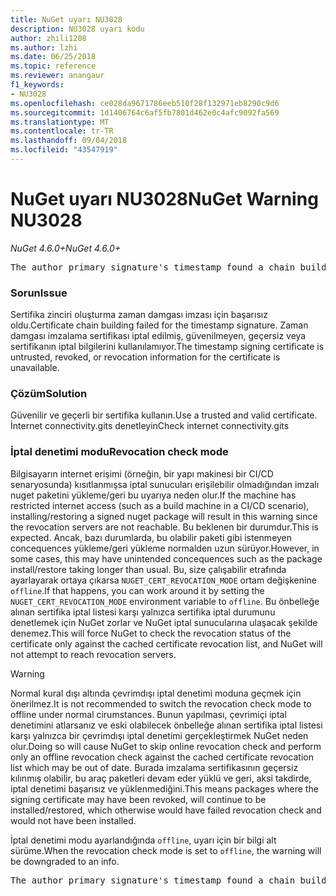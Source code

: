 ```yaml
---
title: NuGet uyarı NU3028
description: NU3028 uyarı kodu
author: zhili1208
ms.author: lzhi
ms.date: 06/25/2018
ms.topic: reference
ms.reviewer: anangaur
f1_keywords:
- NU3028
ms.openlocfilehash: ce028da9671786eeb510f28f132971eb8290c9d6
ms.sourcegitcommit: 1d1406764c6af5fb7801d462e0c4afc9092fa569
ms.translationtype: MT
ms.contentlocale: tr-TR
ms.lasthandoff: 09/04/2018
ms.locfileid: "43547919"
---
```

# <a name="nuget-warning-nu3028"></a><span data-ttu-id="8a7ba-103">NuGet uyarı NU3028</span><span class="sxs-lookup"><span data-stu-id="8a7ba-103">NuGet Warning NU3028</span></span>

<span data-ttu-id="8a7ba-104">*NuGet 4.6.0+*</span><span class="sxs-lookup"><span data-stu-id="8a7ba-104">*NuGet 4.6.0+*</span></span>

<pre>The author primary signature's timestamp found a chain building issue: The revocation function was unable to check revocation because the revocation server could not be reached. For more information, visit https://aka.ms/certificateRevocationMode</pre>

### <a name="issue"></a><span data-ttu-id="8a7ba-105">Sorun</span><span class="sxs-lookup"><span data-stu-id="8a7ba-105">Issue</span></span>
<span data-ttu-id="8a7ba-106">Sertifika zinciri oluşturma zaman damgası imzası için başarısız oldu.</span><span class="sxs-lookup"><span data-stu-id="8a7ba-106">Certificate chain building failed for the timestamp signature.</span></span> <span data-ttu-id="8a7ba-107">Zaman damgası imzalama sertifikası iptal edilmiş, güvenilmeyen, geçersiz veya sertifikanın iptal bilgilerini kullanılamıyor.</span><span class="sxs-lookup"><span data-stu-id="8a7ba-107">The timestamp signing certificate is untrusted, revoked, or revocation information for the certificate is unavailable.</span></span>

### <a name="solution"></a><span data-ttu-id="8a7ba-108">Çözüm</span><span class="sxs-lookup"><span data-stu-id="8a7ba-108">Solution</span></span>
<span data-ttu-id="8a7ba-109">Güvenilir ve geçerli bir sertifika kullanın.</span><span class="sxs-lookup"><span data-stu-id="8a7ba-109">Use a trusted and valid certificate.</span></span> <span data-ttu-id="8a7ba-110">İnternet connectivity.gits denetleyin</span><span class="sxs-lookup"><span data-stu-id="8a7ba-110">Check internet connectivity.gits</span></span>

### <a name="revocation-check-mode"></a><span data-ttu-id="8a7ba-111">İptal denetimi modu</span><span class="sxs-lookup"><span data-stu-id="8a7ba-111">Revocation check mode</span></span>
<span data-ttu-id="8a7ba-112">Bilgisayarın internet erişimi (örneğin, bir yapı makinesi bir CI/CD senaryosunda) kısıtlanmışsa iptal sunucuları erişilebilir olmadığından imzalı nuget paketini yükleme/geri bu uyarıya neden olur.</span><span class="sxs-lookup"><span data-stu-id="8a7ba-112">If the machine has restricted internet access (such as a build machine in a CI/CD scenario), installing/restoring a signed nuget package will result in this warning since the revocation servers are not reachable.</span></span> <span data-ttu-id="8a7ba-113">Bu beklenen bir durumdur.</span><span class="sxs-lookup"><span data-stu-id="8a7ba-113">This is expected.</span></span>
<span data-ttu-id="8a7ba-114">Ancak, bazı durumlarda, bu olabilir paketi gibi istenmeyen concequences yükleme/geri yükleme normalden uzun sürüyor.</span><span class="sxs-lookup"><span data-stu-id="8a7ba-114">However, in some cases, this may have unintended concequences such as the package install/restore taking longer than usual.</span></span> <span data-ttu-id="8a7ba-115">Bu, size çalışabilir etrafında ayarlayarak ortaya çıkarsa `NUGET_CERT_REVOCATION_MODE` ortam değişkenine `offline`.</span><span class="sxs-lookup"><span data-stu-id="8a7ba-115">If that happens, you can work around it by setting the `NUGET_CERT_REVOCATION_MODE` environment variable to `offline`.</span></span> <span data-ttu-id="8a7ba-116">Bu önbelleğe alınan sertifika iptal listesi karşı yalnızca sertifika iptal durumunu denetlemek için NuGet zorlar ve NuGet iptal sunucularına ulaşacak şekilde denemez.</span><span class="sxs-lookup"><span data-stu-id="8a7ba-116">This will force NuGet to check the revocation status of the certificate only against the cached certificate revocation list, and NuGet will not attempt to reach revocation servers.</span></span>

> [!Warning]
> <span data-ttu-id="8a7ba-117">Normal kural dışı altında çevrimdışı iptal denetimi moduna geçmek için önerilmez.</span><span class="sxs-lookup"><span data-stu-id="8a7ba-117">It is not recommended to switch the revocation check mode to offline under normal cirumstances.</span></span> <span data-ttu-id="8a7ba-118">Bunun yapılması, çevrimiçi iptal denetimini atlarsanız ve eski olabilecek önbelleğe alınan sertifika iptal listesi karşı yalnızca bir çevrimdışı iptal denetimi gerçekleştirmek NuGet neden olur.</span><span class="sxs-lookup"><span data-stu-id="8a7ba-118">Doing so will cause NuGet to skip online revocation check and perform only an offline revocation check against the cached certificate revocation list which may be out of date.</span></span> <span data-ttu-id="8a7ba-119">Burada imzalama sertifikasının geçersiz kılınmış olabilir, bu araç paketleri devam eder yüklü ve geri, aksi takdirde, iptal denetimi başarısız ve yüklenmediğini.</span><span class="sxs-lookup"><span data-stu-id="8a7ba-119">This means packages where the signing certificate may have been revoked, will continue to be installed/restored, which otherwise would have failed revocation check and would not have been installed.</span></span>

<span data-ttu-id="8a7ba-120">İptal denetimi modu ayarlandığında `offline`, uyarı için bir bilgi alt sürüme.</span><span class="sxs-lookup"><span data-stu-id="8a7ba-120">When the revocation check mode is set to `offline`, the warning will be downgraded to an info.</span></span>

<pre>The author primary signature's timestamp found a chain building issue: The revocation function was unable to check revocation because the certificate is not available in the cached certificate revocation list and NUGET_CERT_REVOCATION_MODE environment variable has been set to offline. For more information, visit https://aka.ms/certificateRevocationMode.</pre>
